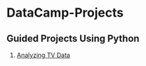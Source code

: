 # DataCamp-Projects
## Guided Projects Using Python
1. [Analyzing TV Data](https://www.google.com)

